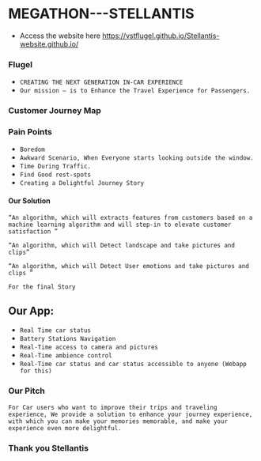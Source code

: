 # MEGATHON---STELLANTIS


* Access the website here https://vstflugel.github.io/Stellantis-website.github.io/

### 

### Flugel

- `CREATING THE NEXT GENERATION IN-CAR EXPERIENCE`
- `Our mission — is to Enhance the Travel Experience for Passengers.`

### Customer Journey Map

### Pain Points

* `Boredom`
* `Awkward Scenario, When Everyone starts looking outside the window.`
* `Time During Traffic.`
* `Find Good rest-spots`
* `Creating a Delightful Journey Story`

#### Our Solution

```
“An algorithm, which will extracts features from customers based on a machine learning algorithm and will step-in to elevate customer satisfaction ”

“An algorithm, which will Detect landscape and take pictures and clips”

“An algorithm, which will Detect User emotions and take pictures and clips ”

For the final Story

```


## Our App:

* `Real Time car status`
* `Battery Stations Navigation`
* `Real-Time access to camera and pictures`
* `Real-Time ambience control`
* `Real-Time car status and car status accessible to anyone (Webapp for this)`

### Our Pitch 

`For Car users who want to improve their trips and traveling experience, We provide a solution to enhance your journey experience, with which you can make your memories memorable, and make your experience even more delightful.`

### Thank you Stellantis
